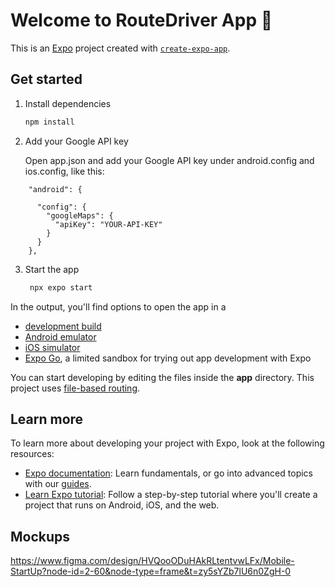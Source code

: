 # Welcome to RouteDriver App 👋

This is an [Expo](https://expo.dev) project created with [`create-expo-app`](https://www.npmjs.com/package/create-expo-app).

## Get started

1. Install dependencies

   ```bash
   npm install
   ```

2. Add your Google API key

   Open app.json and add your Google API key under android.config and ios.config, like this:

```
    "android": {
   
      "config": {
        "googleMaps": {
          "apiKey": "YOUR-API-KEY"
        }
      }
    },
```
3. Start the app

   ```bash
    npx expo start
   ```

In the output, you'll find options to open the app in a

- [development build](https://docs.expo.dev/develop/development-builds/introduction/)
- [Android emulator](https://docs.expo.dev/workflow/android-studio-emulator/)
- [iOS simulator](https://docs.expo.dev/workflow/ios-simulator/)
- [Expo Go](https://expo.dev/go), a limited sandbox for trying out app development with Expo

You can start developing by editing the files inside the **app** directory. This project uses [file-based routing](https://docs.expo.dev/router/introduction).

## Learn more

To learn more about developing your project with Expo, look at the following resources:

- [Expo documentation](https://docs.expo.dev/): Learn fundamentals, or go into advanced topics with our [guides](https://docs.expo.dev/guides).
- [Learn Expo tutorial](https://docs.expo.dev/tutorial/introduction/): Follow a step-by-step tutorial where you'll create a project that runs on Android, iOS, and the web.

## Mockups 

https://www.figma.com/design/HVQooODuHAkRLtentvwLFx/Mobile-StartUp?node-id=2-60&node-type=frame&t=zy5sYZb7lU6n0ZgH-0

